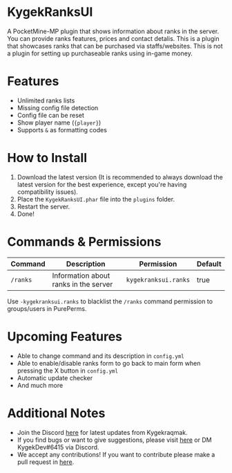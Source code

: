 # KygekRanksUI

A PocketMine-MP plugin that shows information about ranks in the server. You can provide ranks features, prices and contact detalis. This is a plugin that showcases ranks that can be purchased via staffs/websites. This is not a plugin for setting up purchaseable ranks using in-game money.

# Features

- Unlimited ranks lists
- Missing config file detection
- Config file can be reset
- Show player name (`{player}`)
- Supports `&` as formatting codes

# How to Install

1. Download the latest version (It is recommended to always download the latest version for the best experience, except you're having compatibility issues).
2. Place the `KygekRanksUI.phar` file into the `plugins` folder.
3. Restart the server.
4. Done!

# Commands & Permissions

| Command | Description | Permission | Default |
| --- | --- | --- | --- |
| `/ranks` | Information about ranks in the server | `kygekranksui.ranks` | true |

Use `-kygekranksui.ranks` to blacklist the `/ranks` command permission to groups/users in PurePerms.

# Upcoming Features

- Able to change command and its description in `config.yml`
- Able to enable/disable ranks form to go back to main form when pressing the X button in `config.yml`
- Automatic update checker
- And much more

# Additional Notes

- Join the Discord <a href="https://discord.gg/CXtqUZv">here</a> for latest updates from Kygekraqmak.
- If you find bugs or want to give suggestions, please visit <a href="https://github.com/Kygekraqmak/KygekRanksUI/issues">here</a> or DM KygekDev#6415 via Discord.
- We accept any contributions! If you want to contribute please make a pull request in <a href="https://github.com/Kygekraqmak/KygekRanksUI/pulls">here</a>.
